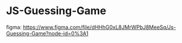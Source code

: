 # JS-Guessing-Game

figma: https://www.figma.com/file/dHHhG0xL8JMrWPbJ8MeeSq/Js-Guessing-Game?node-id=0%3A1


